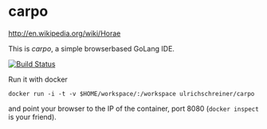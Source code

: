 carpo
=====

http://en.wikipedia.org/wiki/Horae

This is *carpo*, a simple browserbased GoLang IDE.

[![Build Status](https://drone.io/github.com/ulrichSchreiner/carpo/status.png)](https://drone.io/github.com/ulrichSchreiner/carpo/latest)

Run it with docker

```
docker run -i -t -v $HOME/workspace/:/workspace ulrichschreiner/carpo
```

and point your browser to the IP of the container, port 8080 (`docker inspect` is your friend).

